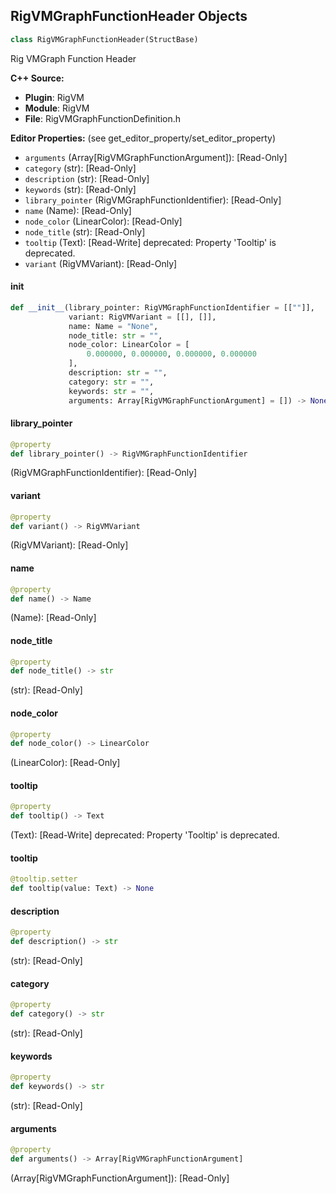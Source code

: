 ## RigVMGraphFunctionHeader Objects

```python
class RigVMGraphFunctionHeader(StructBase)
```

Rig VMGraph Function Header

**C++ Source:**

- **Plugin**: RigVM
- **Module**: RigVM
- **File**: RigVMGraphFunctionDefinition.h

**Editor Properties:** (see get_editor_property/set_editor_property)

- ``arguments`` (Array[RigVMGraphFunctionArgument]):  [Read-Only]
- ``category`` (str):  [Read-Only]
- ``description`` (str):  [Read-Only]
- ``keywords`` (str):  [Read-Only]
- ``library_pointer`` (RigVMGraphFunctionIdentifier):  [Read-Only]
- ``name`` (Name):  [Read-Only]
- ``node_color`` (LinearColor):  [Read-Only]
- ``node_title`` (str):  [Read-Only]
- ``tooltip`` (Text):  [Read-Write]
  deprecated: Property 'Tooltip' is deprecated.
- ``variant`` (RigVMVariant):  [Read-Only]

<a id="unreal.RigVMGraphFunctionHeader.__init__"></a>

#### __init__

```python
def __init__(library_pointer: RigVMGraphFunctionIdentifier = [[""]],
             variant: RigVMVariant = [[], []],
             name: Name = "None",
             node_title: str = "",
             node_color: LinearColor = [
                 0.000000, 0.000000, 0.000000, 0.000000
             ],
             description: str = "",
             category: str = "",
             keywords: str = "",
             arguments: Array[RigVMGraphFunctionArgument] = []) -> None
```

<a id="unreal.RigVMGraphFunctionHeader.library_pointer"></a>

#### library_pointer

```python
@property
def library_pointer() -> RigVMGraphFunctionIdentifier
```

(RigVMGraphFunctionIdentifier):  [Read-Only]

<a id="unreal.RigVMGraphFunctionHeader.variant"></a>

#### variant

```python
@property
def variant() -> RigVMVariant
```

(RigVMVariant):  [Read-Only]

<a id="unreal.RigVMGraphFunctionHeader.name"></a>

#### name

```python
@property
def name() -> Name
```

(Name):  [Read-Only]

<a id="unreal.RigVMGraphFunctionHeader.node_title"></a>

#### node_title

```python
@property
def node_title() -> str
```

(str):  [Read-Only]

<a id="unreal.RigVMGraphFunctionHeader.node_color"></a>

#### node_color

```python
@property
def node_color() -> LinearColor
```

(LinearColor):  [Read-Only]

<a id="unreal.RigVMGraphFunctionHeader.tooltip"></a>

#### tooltip

```python
@property
def tooltip() -> Text
```

(Text):  [Read-Write]
deprecated: Property 'Tooltip' is deprecated.

<a id="unreal.RigVMGraphFunctionHeader.tooltip"></a>

#### tooltip

```python
@tooltip.setter
def tooltip(value: Text) -> None
```

<a id="unreal.RigVMGraphFunctionHeader.description"></a>

#### description

```python
@property
def description() -> str
```

(str):  [Read-Only]

<a id="unreal.RigVMGraphFunctionHeader.category"></a>

#### category

```python
@property
def category() -> str
```

(str):  [Read-Only]

<a id="unreal.RigVMGraphFunctionHeader.keywords"></a>

#### keywords

```python
@property
def keywords() -> str
```

(str):  [Read-Only]

<a id="unreal.RigVMGraphFunctionHeader.arguments"></a>

#### arguments

```python
@property
def arguments() -> Array[RigVMGraphFunctionArgument]
```

(Array[RigVMGraphFunctionArgument]):  [Read-Only]

<a id="unreal.RigVMNodeLayout"></a>